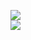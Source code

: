 [![](https://img.shields.io/badge/Made%20With-Github%20Spray-lightgrey.svg?style=for-the-badge&logo=github)](https://github.com/Annihil/github-spray#9510)  
[![](https://i.imgur.com/2DrTn0Z.gif)](https://github.com/Annihil/github-spray)